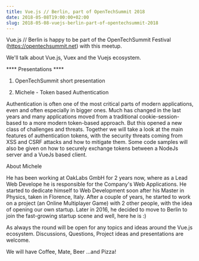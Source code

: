```yaml
---
title: Vue.js // Berlin, part of OpenTechSummit 2018
date: 2018-05-08T19:00:00+02:00
slug: 2018-05-08-vuejs-berlin-part-of-opentechsummit-2018
---
```


Vue.js // Berlin is happy to be part of the OpenTechSummit Festival (https://opentechsummit.net) with this meetup.

We'll talk about Vue.js, Vuex and the Vuejs ecosystem.

**** Presentations ****

1. OpenTechSummit short presentation

2. Michele - Token based Authentication

Authentication is often one of the most critical parts of modern applications, even and often especially in bigger ones. Much has changed in the last years and many applications moved from a traditional cookie-session-based to a more modern token-based approach. But this opened a new class of challenges and threats.
Together we will take a look at the main features of authentication tokens, with the security threats coming from XSS and CSRF attacks and how to mitigate them. Some code samples will also be given on how to securely exchange tokens between a NodeJs server and a VueJs based client.

About Michele

He has been working at OakLabs GmbH for 2 years now, where as a Lead Web Develope he is responsible for the Company's Web Applications.
He started to dedicate himself to Web Development soon after his Master in Physics, taken in Florence, Italy. After a couple of years, he started to work on a project (an Online Multiplayer Game) with 2 other people, with the idea of opening our own startup. Later in 2016, he decided
to move to Berlin to join the fast-growing startup scene and well, here he is :)

As always the round will be open for any topics and ideas around the Vue.js ecosystem. Discussions, Questions, Project ideas and presentations are welcome.

We will have Coffee, Mate, Beer …and Pizza!

